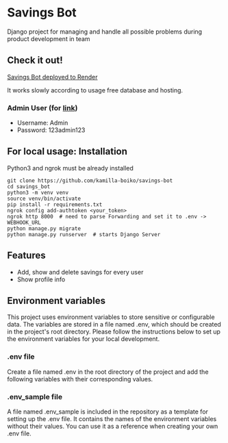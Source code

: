 # Savings Bot

Django project for managing and handle all possible problems during product development in team

## Check it out!

[Savings Bot deployed to Render](https://savingbot.onrender.com)

It works slowly according to usage free database and hosting. 

### Admin User (for [link](https://savingbot.onrender.com/admin/))

* Username: Admin
* Password: 123admin123



## For local usage: Installation

Python3 and ngrok must be already installed

```shell
git clone https://github.com/kamilla-boiko/savings-bot
cd savings_bot
python3 -m venv venv
source venv/bin/activate
pip install -r requirements.txt
ngrok config add-authtoken <your_token>
ngrok http 8000  # need to parse Forwarding and set it to .env -> WEBHOOK_URL
python manage.py migrate
python manage.py runserver  # starts Django Server
```

## Features

* Add, show and delete savings for every user
* Show profile info

## Environment variables

This project uses environment variables to store sensitive or configurable data.
The variables are stored in a file named .env, which should be created in the
project's root directory.
Please follow the instructions below to set up the environment variables for your local development.

### .env file

Create a file named .env in the root directory of the project and add the following variables
with their corresponding values.

### .env_sample file

A file named .env_sample is included in the repository as a template for setting up the .env file.
It contains the names of the environment variables without their values.
You can use it as a reference when creating your own .env file.
